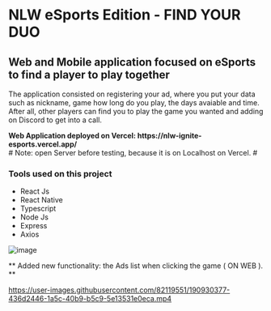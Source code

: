 <h1> NLW eSports Edition - FIND YOUR DUO</h1>
<h2> Web and Mobile application focused on eSports to find a player to play together </h2>
<p>The application consisted on registering your ad, where you put your data such as nickname, game how long do you play, the days avaiable and time. After all, other players can find you to play the game you wanted and adding on Discord to get into a call.</p>
<strong>Web Application deployed on Vercel: https://nlw-ignite-esports.vercel.app/ </strong>
<br>
# Note: open Server before testing, because it is on Localhost on Vercel. #

<h3> Tools used on this project</h3>
<ul> 
  <li>React Js</li>
  <li>React Native</li>
  <li>Typescript</li>
  <li>Node Js</li>
  <li>Express</li>
  <li>Axios</li>
</ul>

![image](https://user-images.githubusercontent.com/82119551/190636819-49e3387a-74cd-489d-a86e-57c469184269.png)

** Added new functionality: the Ads list when clicking the game ( ON WEB ). **


https://user-images.githubusercontent.com/82119551/190930377-436d2446-1a5c-40b9-b5c9-5e13531e0eca.mp4

